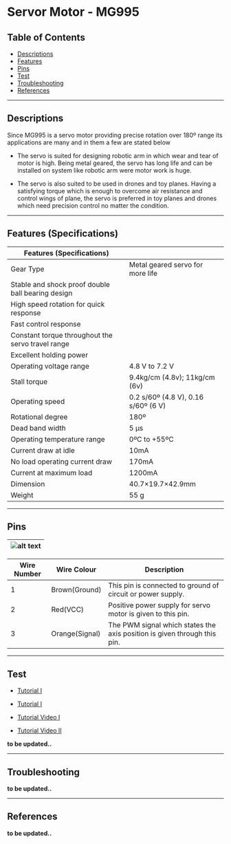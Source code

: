 # Servor Motor - MG995

## Table of Contents

-   [Descriptions](#descriptions)
-   [Features](#features)
-   [Pins](#pins)
-   [Test](#test-code)
-   [Troubleshooting](#troubleshooting)
-   [References](#references)

---

## Descriptions

Since MG995 is a servo motor providing precise rotation over 180º range its applications are many and in them a few are stated below

-   The servo is suited for designing robotic arm in which wear and tear of motor is high. Being metal geared, the servo has long life and can be installed on system like robotic arm were motor work is huge.

-   The servo is also suited to be used in drones and toy planes. Having a satisfying torque which is enough to overcome air resistance and control wings of plane, the servo is preferred in toy planes and drones which need precision control no matter the condition.

---

## Features (Specifications)

| Features (Specifications)                         |                                     |
| ------------------------------------------------- | ----------------------------------- |
| Gear Type                                         | Metal geared servo for more life    |
| Stable and shock proof double ball bearing design |                                     |
| High speed rotation for quick response            |                                     |
| Fast control response                             |                                     |
| Constant torque throughout the servo travel range |                                     |
| Excellent holding power                           |                                     |
| Operating voltage range                           | 4.8 V to 7.2 V                      |
| Stall torque                                      | 9.4kg/cm (4.8v); 11kg/cm (6v)       |
| Operating speed                                   | 0.2 s/60º (4.8 V), 0.16 s/60º (6 V) |
| Rotational degree                                 | 180º                                |
| Dead band width                                   | 5 μs                                |
| Operating temperature range                       | 0ºC to +55ºC                        |
| Current draw at idle                              | 10mA                                |
| No load operating current draw                    | 170mA                               |
| Current at maximum load                           | 1200mA                              |
| Dimension                                         | 40.7×19.7×42.9mm                    |
| Weight                                            | 55 g                                |

---

## Pins

| ![alt text](https://bit.ly/3uiYcF5 'Servo') |
| ------------------------------------------- |

| Wire Number | Wire Colour    | Description                                                              |
| ----------- | -------------- | ------------------------------------------------------------------------ |
| 1           | Brown(Ground)  | This pin is connected to ground of circuit or power supply.              |
| 2           | Red(VCC)       | Positive power supply for servo motor is given to this pin.              |
| 3           | Orange(Signal) | The PWM signal which states the axis position is given through this pin. |

---

## Test

-   [Tutorial I](https://bit.ly/2PGTnGx)
-   [Tutorial I](https://bit.ly/3wcvjMs)

-   [Tutorial Video I](https://youtu.be/HnlKAwn6GG8)
-   [Tutorial Video II](https://youtu.be/kUHmYKWwuWs)

**to be updated..**

---

## Troubleshooting

**to be updated..**

---

## References

**to be updated..**
